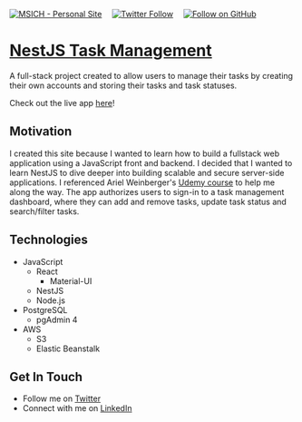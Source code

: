 [![MSICH - Personal Site](https://img.shields.io/badge/MSICH-Personal%20Site-0892d0)](https://msich.netlify.app/)&emsp;
[![Twitter Follow](https://img.shields.io/twitter/follow/mattsichterman?style=social)](https://twitter.com/mattsichterman)&emsp;
[![Follow on GitHub](https://img.shields.io/github/followers/msichterman?label=Follow%20on%20Github&style=social)](https://github.com/msichterman)&emsp;
# [NestJS Task Management](http://nestjs-task-management-frontend-h70.s3-website.us-east-2.amazonaws.com/)
A full-stack project created to allow users to manage their tasks by creating their own accounts and storing their tasks and task statuses.

Check out the live app [here](http://nestjs-task-management-frontend-h70.s3-website.us-east-2.amazonaws.com/)!

## Motivation
I created this site because I wanted to learn how to build a fullstack web application using a JavaScript front and backend. I decided that I wanted to learn NestJS to dive deeper into building scalable and secure server-side applications. I referenced Ariel Weinberger's [Udemy course](https://www.udemy.com/course/nestjs-zero-to-hero/) to help me along the way. The app authorizes users to sign-in to a task management dashboard, where they can add and remove tasks, update task status and search/filter tasks.

## Technologies
* JavaScript
  * React
    * Material-UI
  * NestJS
  * Node.js
* PostgreSQL
  * pgAdmin 4
* AWS
  * S3
  * Elastic Beanstalk

## Get In Touch
* Follow me on [Twitter](https://twitter.com/mattsichterman)
* Connect with me on [LinkedIn](https://www.linkedin.com/in/msichterman/)

